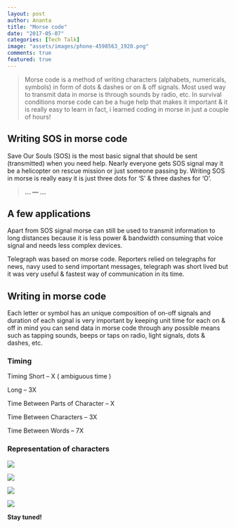 ```yaml
---
layout: post
author: Ananta
title: "Morse code"
date: "2017-05-07"
categories: [Tech Talk]
image: "assets/images/phone-4598563_1920.png"
comments: true
featured: true
---
```


> Morse code is a method of writing characters (alphabets, numericals, symbols) in form of dots & dashes or on & off signals. Most used way to transmit data in morse is through sounds by radio, etc. In survival conditions morse code can be a huge help that makes it important & it is really easy to learn in fact, i learned coding in morse in just a couple of hours!

## Writing SOS in morse code

Save Our Souls (SOS) is the most basic signal that should be sent (transmitted) when you need help. Nearly everyone gets SOS signal may it be a helicopter on rescue mission or just someone passing by. Writing SOS in morse is really easy it is just three dots for ‘S’ & three dashes for ‘O’.

> **… — …**

## A few applications

Apart from SOS signal morse can still be used to transmit information to long distances because it is less power & bandwidth consuming that voice signal and needs less complex devices.

Telegraph was based on morse code. Reporters relied on telegraphs for news, navy used to send important messages, telegraph was short lived but it was very useful & fastest way of communication in its time.

## Writing in morse code

Each letter or symbol has an unique composition of on-off signals and duration of each signal is very important by keeping unit time for each on & off in mind you can send data in morse code through any possible means such as tapping sounds, beeps or taps on radio, light signals, dots & dashes, etc.

### Timing

Timing Short – X ( ambiguous time )

Long – 3X

Time Between Parts of Character – X

Time Between Characters – 3X

Time Between Words – 7X

### Representation of characters

![](/assets/images/Screenshot_2017-02-27-10-51-39-2-317x1024-3.png)

![](/assets/images/Screenshot_2017-02-27-10-51-51-2-298x1024-3.png)

![](/assets/images/Screenshot_2017-02-27-10-51-39-1-267x1024-6.png)

![](/assets/images/Screenshot_2017-02-27-10-51-51-1-290x1024-3.png)

**Stay tuned!**
